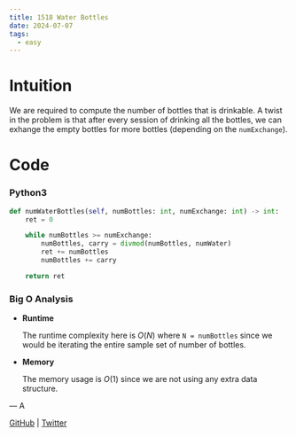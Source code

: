 ```yaml
---
title: 1518 Water Bottles
date: 2024-07-07
tags:
  - easy
---
```


# Intuition

We are required to compute the number of bottles that is drinkable. A twist in the problem is that after every session of drinking all the bottles, we can exhange the empty bottles for more bottles (depending on the `numExchange`).


# Code

### Python3

```python
def numWaterBottles(self, numBottles: int, numExchange: int) -> int:
    ret = 0

    while numBottles >= numExchange:
        numBottles, carry = divmod(numBottles, numWater)
        ret += numBottles
        numBottles += carry

    return ret
```

### Big O Analysis

- **Runtime**

  The runtime complexity here is $O(N)$ where `N = numBottles` since we would be iterating the entire sample set of number of bottles.

- **Memory**

  The memory usage is $O(1)$ since we are not using any extra data structure.

— A

[GitHub](https://github.com/AtharvaKamble) | [Twitter](https://twitter.com/AtharvaKamble07)
